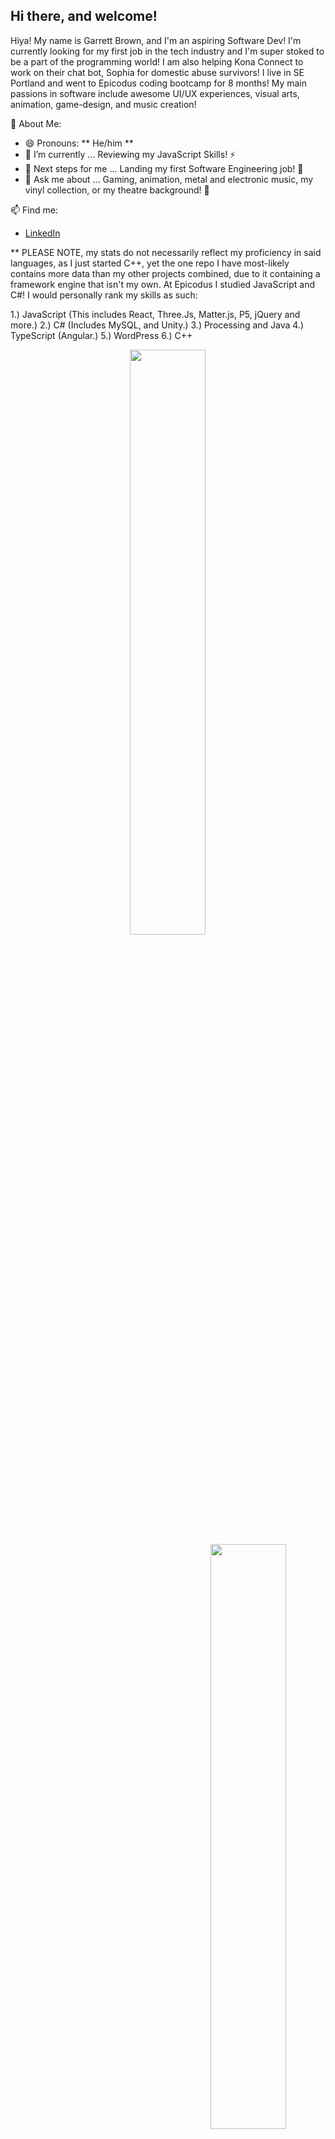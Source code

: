  <div>  
  <h2>Hi there, and welcome!</h2>
  <p>
  </p>
</div>

Hiya! My name is Garrett Brown, and I'm an aspiring Software Dev! I'm currently looking for my first job in the tech industry and I'm super stoked to be a part of the programming world! I am also helping Kona Connect to work on their chat bot, Sophia for domestic abuse survivors! I live in SE Portland and went to Epicodus coding bootcamp for 8 months! My main passions in software include awesome UI/UX experiences, visual arts, animation, game-design, and music creation!

📃 About Me:
- 😄 Pronouns: ** He/him **
- 🌱 I’m currently ...  Reviewing my JavaScript Skills!  ⚡ 
- 👣 Next steps for me ... Landing my first Software Engineering job! 🦾
- 💬 Ask me about ... Gaming, animation, metal and electronic music, my vinyl collection, or my theatre background! 🍹 

📫 Find me: 
- <a href=https://www.linkedin.com/in/garrett-brown-d/>LinkedIn</a>

** PLEASE NOTE, my stats do not necessarily reflect my proficiency in said languages, as I just started C++, yet the one repo I have most-likely contains more data than my other projects combined, due to it containing a framework engine that isn't my own. At Epicodus I studied JavaScript and C#! I would personally rank my skills as such:

1.) JavaScript (This includes React, Three.Js, Matter.js, P5, jQuery and more.)
2.) C# (Includes MySQL, and Unity.)
3.) Processing and Java
4.) TypeScript (Angular.)
5.) WordPress
6.) C++

<div align="center">
 
 <img style="display:inline-block" src="https://github-readme-stats.vercel.app/api/?username=garrettbrown-dev&show_icons=true&theme=algolia&hide_border=true" width="49%"/>
 <br/>
 <img style="display:inline-block; float:right" src="https://github-readme-stats.vercel.app/api/top-langs/?username=garrettbrown-dev&show_icons=true&theme=algolia&layout=compact&hide_border=true&hide=smalltalk" width="49%"/>
 
</div>
